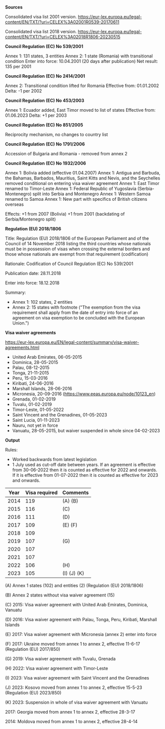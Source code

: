 
**Sources**

Consolidated visa list 2001 version.
https://eur-lex.europa.eu/legal-content/EN/TXT/?uri=CELEX%3A02001R0539-20170611

Consolidated visa list 2018 version. 
https://eur-lex.europa.eu/legal-content/EN/TXT/?uri=CELEX%3A02018R1806-20230515


**Council Regulation (EC) No 539/2001**

Annex 1: 131 states, 3 entities
Annex 2: 1 state (Romania) with transitional condition
Enter into force: 10.04.2001 (20 days after publication)
Net result: 135 per 2001

**Council Regulation (EC) No 2414/2001**

Annex 2: Transitional condition lifted for Romania
Effective from: 01.01.2002
Delta: -1 per 2002

**Council Regulation (EC) No 453/2003**

Annex 1: Ecuador added, East Timor moved to list of states
Effective from: 01.06.2023
Delta: +1 per 2003

**Council Regulation (EC) No 851/2005**

Reciprocity mechanism, no changes to country list

**Council Regulation (EC) No 1791/2006**

Accession of Bulgaria and Romania - removed from annex 2

**Council Regulation (EC) No 1932/2006**

Annex 1: Bolivia added (effective 01.04.2007)
Annex 1: Antigua and Barbuda, the Bahamas, Barbados, Mauritius, Saint Kitts and Nevis, and the Seychelles removed conditional on entering visa waiver agreement
Annex 1: East Timor renamed to Timor-Leste
Annex 1: Federal Republic of Yugoslavia (Serbia-Montenegro) split into Serbia and Montenegro
Annex 1: Western Samoa renamed to Samoa
Annex 1: New part with specifics of British citizens overseas

Effects:
+1 from 2007 (Bolivia)
+1 from 2001 (backdating of Serbia/Montenegro split)

**Regulation (EU) 2018/1806**

Title: Regulation (EU) 2018/1806 of the European Parliament and of the Council of 14 November 2018 listing the third countries whose nationals must be in possession of visas when crossing the external borders and those whose nationals are exempt from that requirement (codification)

Rationale: Codification of Council Regulation (EC) No 539/2001

Publication date: 28.11.2018

Enter into force: 18.12.2018

Summary: 
* Annex 1: 102 states, 2 entities
* Annex 2: 15 states with footnote ("The exemption from the visa requirement shall apply from the date of entry into force of an agreement on visa exemption to be concluded with the European Union.")

**Visa waiver agreements**

https://eur-lex.europa.eu/EN/legal-content/summary/visa-waiver-agreements.html

- United Arab Emirates, 06-05-2015
- Dominica, 28-05-2015
- Palau, 08-12-2015
- Tonga, 21-11-2015
- Peru, 15-03-2016
- Kiribati, 24-06-2016
- Marshall Islands, 28-06-2016
- Micronesia, 20-09-2016 (https://www.eeas.europa.eu/node/10123_en)
- Grenada, 01-02-2019
- Tuvalu, 01-02-2019
- Timor-Leste, 01-05-2022
- Saint Vincent and the Grenadines, 01-05-2023
- Saint Lucia, 01-11-2023
- Nauru, not yet in force
- Vanuatu, 28-05-2015, but waiver suspended in whole since 04-02-2023

**Output**

Rules: 
- Worked backwards from latest legislation
- 1 July used as cut-off date between years. If an agreement is effective from 30-06-2022 then it is counted as effective for 2022 and onwards. If it is effective from 01-07-2022 then it is counted as effective for 2023 and onwards. 


| Year        | Visa required | Comments
| ----------- | ------------- |---------
| 2014        | 119           | (A) (B) 
| 2015        | 116           | (C)
| 2016        | 111           | (D)
| 2017        | 109           | (E) (F)
| 2018        | 109           | 
| 2019        | 107           | (G)
| 2020        | 107           | 
| 2021        | 107           | 
| 2022        | 106           | (H)
| 2023        | 105           | (I) (J) (K)

(A) Annex 1 states (102) and entities (2) (Regulation (EU) 2018/1806)

(B) Annex 2 states without visa waiver agreement (15)

(C) 2015: Visa waiver agreement with United Arab Emirates, Dominica, Vanuatu

(D) 2016: Visa waiver agreement with Palau, Tonga, Peru, Kiribati, Marshall Islands

(E) 2017: Visa waiver agreement with Micronesia (annex 2) enter into force

(F) 2017: Ukraine moved from annex 1 to annex 2, effective 11-6-17 (Regulation (EU) 2017/850)

(G) 2019: Visa waiver agreement with Tuvalu, Grenada

(H) 2022: Visa waiver agreement with Timor-Leste

(I) 2023: Visa waiver agreement with Saint Vincent and the Grenadines

(J) 2023: Kosovo moved from annex 1 to annex 2, effective 15-5-23 (Regulation (EU) 2023/850)

(K) 2023: Suspension in whole of visa waiver agreement with Vanuatu

2017: Georgia moved from annex 1 to annex 2, effective 28-3-17

2014: Moldova moved from annex 1 to annex 2, effective 28-4-14